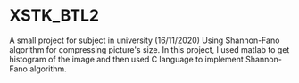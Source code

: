 # XSTK_BTL2
A small project for subject in university (16/11/2020)
Using Shannon-Fano algorithm for compressing picture's size.
In this project, I used matlab to get histogram of the image and then used C language to implement Shannon-Fano algorithm.
